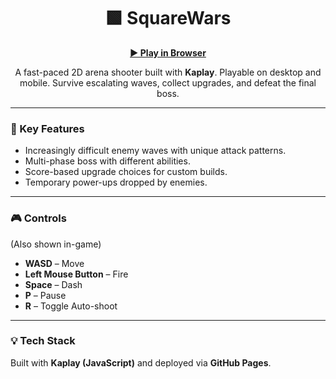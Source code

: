 <h1 align="center">🟩 SquareWars</h1>
<p align="center">
  <a href="https://aelorn13.github.io/SquareWars/" target="_blank"><b>▶️ Play in Browser</b></a>
</p>

<p align="center">
   A fast-paced 2D arena shooter built with <b>Kaplay</b>.  
  Playable on desktop and mobile.  
  Survive escalating waves, collect upgrades, and defeat the final boss.
</p>

---

### 🧩 Key Features
- Increasingly difficult enemy waves with unique attack patterns.  
- Multi-phase boss with different abilities.  
- Score-based upgrade choices for custom builds.  
- Temporary power-ups dropped by enemies.  

---

### 🎮 Controls
(Also shown in-game)
- **WASD** – Move  
- **Left Mouse Button** – Fire  
- **Space** – Dash  
- **P** – Pause  
- **R** – Toggle Auto-shoot  

---

### 💡 Tech Stack
Built with **Kaplay (JavaScript)** and deployed via **GitHub Pages**.
